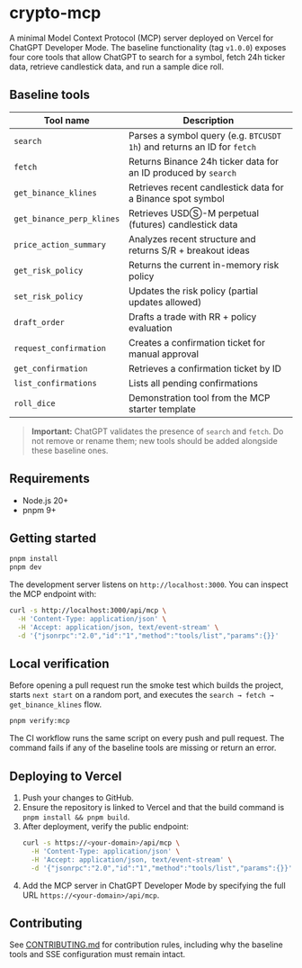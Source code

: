 # crypto-mcp

A minimal Model Context Protocol (MCP) server deployed on Vercel for ChatGPT Developer Mode. The
baseline functionality (tag `v1.0.0`) exposes four core tools that allow ChatGPT to search for a
symbol, fetch 24h ticker data, retrieve candlestick data, and run a sample dice roll.

## Baseline tools

| Tool name                   | Description                                                            |
| --------------------------- | ---------------------------------------------------------------------- |
| `search`                    | Parses a symbol query (e.g. `BTCUSDT 1h`) and returns an ID for `fetch` |
| `fetch`                     | Returns Binance 24h ticker data for an ID produced by `search`          |
| `get_binance_klines`        | Retrieves recent candlestick data for a Binance spot symbol             |
| `get_binance_perp_klines`   | Retrieves USDⓈ-M perpetual (futures) candlestick data                   |
| `price_action_summary`     | Analyzes recent structure and returns S/R + breakout ideas               |
| `get_risk_policy`          | Returns the current in-memory risk policy                               |
| `set_risk_policy`          | Updates the risk policy (partial updates allowed)                        |
| `draft_order`              | Drafts a trade with RR + policy evaluation                              |
| `request_confirmation`     | Creates a confirmation ticket for manual approval                        |
| `get_confirmation`         | Retrieves a confirmation ticket by ID                                   |
| `list_confirmations`       | Lists all pending confirmations                                         |
| `roll_dice`                | Demonstration tool from the MCP starter template                        |

> **Important:** ChatGPT validates the presence of `search` and `fetch`. Do not remove or rename
> them; new tools should be added alongside these baseline ones.

## Requirements

- Node.js 20+
- pnpm 9+

## Getting started

```bash
pnpm install
pnpm dev
```

The development server listens on `http://localhost:3000`. You can inspect the MCP endpoint with:

```bash
curl -s http://localhost:3000/api/mcp \
  -H 'Content-Type: application/json' \
  -H 'Accept: application/json, text/event-stream' \
  -d '{"jsonrpc":"2.0","id":"1","method":"tools/list","params":{}}'
```

## Local verification

Before opening a pull request run the smoke test which builds the project, starts `next start` on a
random port, and executes the `search → fetch → get_binance_klines` flow.

```bash
pnpm verify:mcp
```

The CI workflow runs the same script on every push and pull request. The command fails if any of the
baseline tools are missing or return an error.

## Deploying to Vercel

1. Push your changes to GitHub.
2. Ensure the repository is linked to Vercel and that the build command is `pnpm install && pnpm build`.
3. After deployment, verify the public endpoint:
   ```bash
   curl -s https://<your-domain>/api/mcp \
     -H 'Content-Type: application/json' \
     -H 'Accept: application/json, text/event-stream' \
     -d '{"jsonrpc":"2.0","id":"1","method":"tools/list","params":{}}'
   ```
4. Add the MCP server in ChatGPT Developer Mode by specifying the full URL `https://<your-domain>/api/mcp`.

## Contributing

See [CONTRIBUTING.md](./CONTRIBUTING.md) for contribution rules, including why the baseline tools and
SSE configuration must remain intact.
